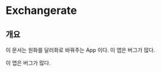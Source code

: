 # Exchangerate
<h2>
  개요
</h2>

<p>
  이 문서는 원화를 달러화로 바꿔주는 App 이다.
  이 앱은 버그가 많다.
</p>

<p>
  이 앱은 버그가 많다.
</p>

